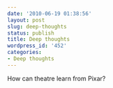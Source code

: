 ```yaml
---
date: '2010-06-19 01:38:56'
layout: post
slug: deep-thoughts
status: publish
title: Deep thoughts
wordpress_id: '452'
categories:
- Deep thoughts
---
```


How can theatre learn from Pixar?
